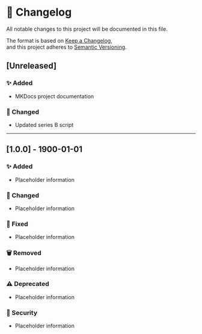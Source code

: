 # 📝 Changelog

All notable changes to this project will be documented in this file.

The format is based on [Keep a Changelog](https://keepachangelog.com/en/1.0.0/),  
and this project adheres to [Semantic Versioning](https://semver.org/spec/v2.0.0.html).

## [Unreleased]

### ✨ Added
- MKDocs project documentation

### 🔄 Changed
- Updated series B script

---

## [1.0.0] - 1900-01-01

### ✨ Added
- Placeholder information

### 🔄 Changed
- Placeholder information

### 🐛 Fixed
- Placeholder information

### 🗑️ Removed
- Placeholder information

### ⚠️ Deprecated
- Placeholder information

### 🔐 Security
- Placeholder information
